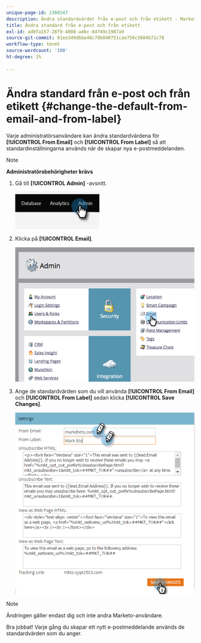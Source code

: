 ```yaml
---
unique-page-id: 2360247
description: Ändra standardvärdet från e-post och från etikett - Marketo Docs - produktdokumentation
title: Ändra standard från e-post och från etikett
exl-id: ad0fa157-28f9-4008-a46c-84749c1987a9
source-git-commit: 81ee349dbbe48c70b040751cae750c3684b71c78
workflow-type: tm+mt
source-wordcount: '100'
ht-degree: 1%

---
```


# Ändra standard från e-post och från etikett {#change-the-default-from-email-and-from-label}

Varje administratörsanvändare kan ändra standardvärdena för **[!UICONTROL From Email]** och **[!UICONTROL From Label]** så att standardinställningarna används när de skapar nya e-postmeddelanden.

>[!NOTE]
>
>**Administratörsbehörigheter krävs**

1. Gå till **[!UICONTROL Admin]** -avsnitt.

   ![](assets/change-the-default-from-email-and-from-label-1.png)

1. Klicka på **[!UICONTROL Email]**.

   ![](assets/change-the-default-from-email-and-from-label-2.png)

1. Ange de standardvärden som du vill använda **[!UICONTROL From Email]** och **[!UICONTROL From Label]** sedan klicka **[!UICONTROL Save Changes]**.

   ![](assets/change-the-default-from-email-and-from-label-3.png)

>[!NOTE]
>
>Ändringen gäller endast dig och inte andra Marketo-användare.

Bra jobbat! Varje gång du skapar ett nytt e-postmeddelande används de standardvärden som du anger.
